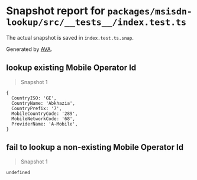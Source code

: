 # Snapshot report for `packages/msisdn-lookup/src/__tests__/index.test.ts`

The actual snapshot is saved in `index.test.ts.snap`.

Generated by [AVA](https://avajs.dev).

## lookup existing Mobile Operator Id

> Snapshot 1

    {
      CountryISO: 'GE',
      CountryName: 'Abkhazia',
      CountryPrefix: '7',
      MobileCountryCode: '289',
      MobileNetworkCode: '68',
      ProviderName: 'A-Mobile',
    }

## fail to lookup a non-existing Mobile Operator Id

> Snapshot 1

    undefined
